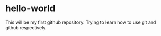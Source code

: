 # hello-world
This will be my first github repository.
Trying to learn how to use git and github respectively.
